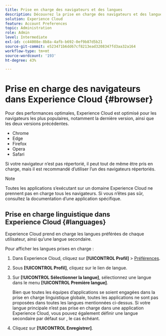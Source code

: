 ```yaml
---
title: Prise en charge des navigateurs et des langues
description: Découvrez la prise en charge des navigateurs et des langues pour les applications Experience Cloud. Sélectionnez une langue principale et secondaire dans votre profil de compte.
solution: Experience Cloud
feature: Account Preferences
topic: Administration
role: Admin
level: Intermediate
exl-id: cc44008e-8b8a-4afb-b692-0ef9b87d5b21
source-git-commit: e523471b6dd67cf8213ead3208347fd3aa32a164
workflow-type: tm+mt
source-wordcount: '193'
ht-degree: 43%

---
```


# Prise en charge des navigateurs dans Experience Cloud {#browser}

Pour des performances optimales, Experience Cloud est optimisé pour les navigateurs les plus populaires, notamment la dernière version, ainsi que les deux versions précédentes.

* Chrome
* Edge
* Firefox
* Opera
* Safari

Si votre navigateur n’est pas répertorié, il peut tout de même être pris en charge, mais il est recommandé d’utiliser l’un des navigateurs répertoriés.

>[!NOTE]
>
>Toutes les applications s’exécutant sur un domaine Experience Cloud ne prennent pas en charge tous les navigateurs. Si vous n’êtes pas sûr, consultez la documentation d’une application spécifique.

## Prise en charge linguistique dans Experience Cloud {#languages}

Experience Cloud prend en charge les langues préférées de chaque utilisateur, ainsi qu’une langue secondaire.

Pour afficher les langues prises en charge :

1. Dans Experience Cloud, cliquez sur **[!UICONTROL Profil]** > [Préférences](https://experience.adobe.com/preferences).

1. Sous **[!UICONTROL Profil]**, cliquez sur le lien de langue.

1. Sur **[!UICONTROL Sélectionner la langue]**, sélectionnez une langue dans le menu **[!UICONTROL Première langue]**.

   Bien que toutes les équipes d’applications se soient engagées dans la prise en charge linguistique globale, toutes les applications ne sont pas proposées dans toutes les langues mentionnées ci-dessus. Si votre langue principale n’est pas prise en charge dans une application Experience Cloud, vous pouvez également définir une langue secondaire par défaut sur , le cas échéant.

1. Cliquez sur **[!UICONTROL Enregistrer]**.
